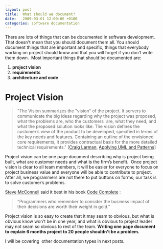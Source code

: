 ```yaml
---
layout: post
title:  What should we document?
date:   2009-03-01 12:00:00 +0100
categories: software documentation
---
```


There are lots of things that can be documented in software development. That doesn't mean that you should document them all. You should document things that are important and specific, things that everybody working on project should know and that you will forget if you don't write them down.  Most important things that should be documented are:

1.  **project vision**
2.  **requirements**
3.  **architecture and code**

# Project Vision

> "The Vision summarizes the "vision" of the project. It servers to communicate the big ideas regarding why the project was proposed, what the problems are, who the customers<span> </span> are, what they need, and what the proposed solution looks like. The vision defines the customer’s view of the product to be developed, specified in terms of the key needs and features. Containing an outline of the envisioned core requirements, it provides contractual basis for the more detailed technical requirements." [[Craig Larman](http://www.craiglarman.com/ "Craig Larman"), [Applying UML and Patterns](http://www.amazon.com/Applying-UML-Patterns-Craig-Larman/dp/0137488807 "Applying UML and Patterns")]

Project vision can be one page document describing why is project being built, what are customer needs and what is the firm’s benefit.  Once project vision is clear to all team members, it will be easier for everyone to focus on project business value and everyone will be able to contribute to project. After all, we programmers are not there to put buttons on forms; our task is to solve customer’s problems.  

[Steve McConnell](http://www.stevemcconnell.com/ "Steve McConnell") said it best in his book [Code Complete](http://www.amazon.com/Code-Complete-Practical-Handbook-Construction/dp/0735619670 "Code Complete") :

> "Programmers who remember to consider the business impact of their decisions are worth their weight in gold."

Project vision is so easy to create that it may seam to obvious, but what is obvious know won't be in one year, and what is obvious to project leader may not seam so obvious to rest of the team. **Writing one page document to explain 6 months project to 20 people shouldn't be a problem.**

I will be covering  other documentation types in next posts.